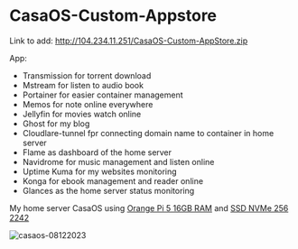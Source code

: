 # CasaOS-Custom-Appstore
Link to add:
http://104.234.11.251/CasaOS-Custom-AppStore.zip

App:
- Transmission for torrent download
- Mstream for listen to audio book
- Portainer for easier container management
- Memos for note online everywhere
- Jellyfin for movies watch online
- Ghost for my blog
- Cloudlare-tunnel fpr connecting domain name to container in home server
- Flame as dashboard of the home server
- Navidrome for music management and listen online
- Uptime Kuma for my websites monitoring
- Konga for ebook management and reader online
- Glances as the home server status monitoring

My home server CasaOS using [Orange Pi 5 16GB RAM](https://orangepi.vn/shop/orange-pi-5-chip-rk3588s-ram-16gb) and [SSD NVMe 256 2242](https://orangepi.vn/shop/o-cung-ssd-nvme-128gb-2242-kingspec)

![casaos-08122023](https://github.com/thanhtantran/CasaOS-Custom-Appstore/assets/5319910/0c5fe623-06ad-4158-8e69-fe2fdb9975a3)
